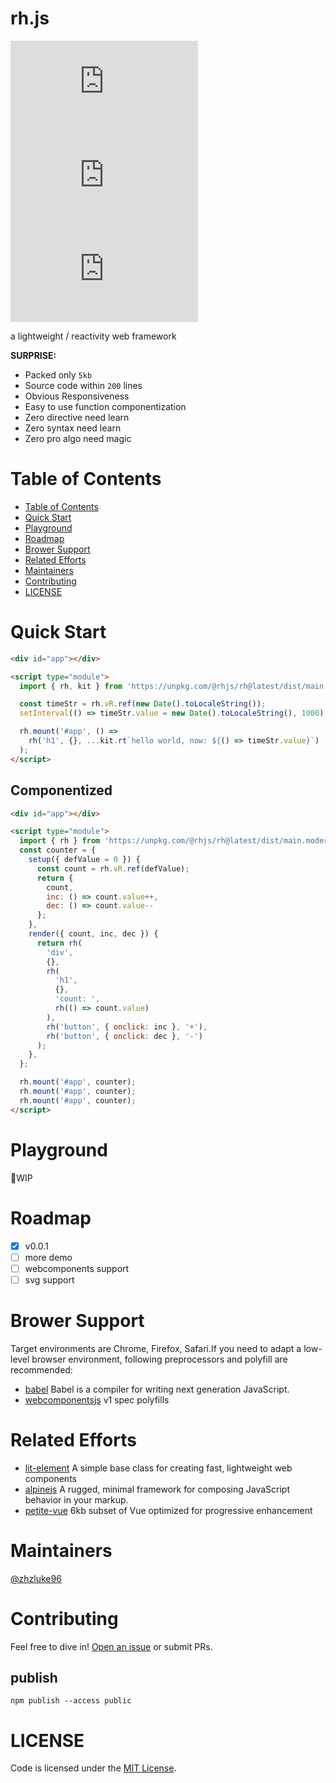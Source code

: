 # rh.js
[![size badge](https://img.shields.io/github/languages/code-size/zhzluke96/rh.js?label=size)](https://github.com/zhzLuke96/rh.js)
[![language](https://img.shields.io/github/languages/top/zhzluke96/rh.js)](https://github.com/zhzLuke96/rh.js)
[![version](https://img.shields.io/github/package-json/v/zhzluke96/rh.js)](https://github.com/zhzLuke96/rh.js)

a lightweight / reactivity web framework


**SURPRISE:**
- Packed only `5kb`
- Source code within `200` lines
- Obvious Responsiveness
- Easy to use function componentization
- Zero directive need learn
- Zero syntax need learn
- Zero pro algo need magic

# Table of Contents

- [Table of Contents](#table-of-contents)
- [Quick Start](#quick-start)
- [Playground](#playground)
- [Roadmap](#roadmap)
- [Brower Support](#brower-support)
- [Related Efforts](#related-efforts)
- [Maintainers](#maintainers)
- [Contributing](#contributing)
- [LICENSE](#license)

<a name="quick-start"></a>
# Quick Start

```html
<div id="app"></div>

<script type="module">
  import { rh, kit } from 'https://unpkg.com/@rhjs/rh@latest/dist/main.modern.module.js';

  const timeStr = rh.vR.ref(new Date().toLocaleString());
  setInterval(() => timeStr.value = new Date().toLocaleString(), 1000);

  rh.mount('#app', () =>
    rh('h1', {}, ...kit.rt`hello world, now: ${() => timeStr.value}`)
  );
</script>
```

## Componentized
```html
<div id="app"></div>

<script type="module">
  import { rh } from 'https://unpkg.com/@rhjs/rh@latest/dist/main.modern.module.js';
  const counter = {
    setup({ defValue = 0 }) {
      const count = rh.vR.ref(defValue);
      return {
        count,
        inc: () => count.value++,
        dec: () => count.value--
      };
    },
    render({ count, inc, dec }) {
      return rh(
        'div',
        {},
        rh(
          'h1',
          {},
          'count: ',
          rh(() => count.value)
        ),
        rh('button', { onclick: inc }, '+'),
        rh('button', { onclick: dec }, '-')
      );
    },
  };

  rh.mount('#app', counter);
  rh.mount('#app', counter);
  rh.mount('#app', counter);
</script>
```

# Playground

🚧WIP

# Roadmap

- [x] v0.0.1
- [ ] more demo
- [ ] webcomponents support
- [ ] svg support

# Brower Support

Target environments are Chrome, Firefox, Safari.If you need to adapt a low-level browser environment, following preprocessors and polyfill are recommended:

-   [babel](https://github.com/babel/babel) Babel is a compiler for writing next generation JavaScript.
-   [webcomponentsjs](https://github.com/webcomponents/polyfills/tree/master/packages/webcomponentsjs) v1 spec polyfills

# Related Efforts

-   [lit-element](https://github.com/Polymer/lit-element) A simple base class for creating fast, lightweight web components
-   [alpinejs](https://github.com/alpinejs/alpine) A rugged, minimal framework for composing JavaScript behavior in your markup.
-   [petite-vue](https://github.com/vuejs/petite-vue) 6kb subset of Vue optimized for progressive enhancement

# Maintainers

[@zhzluke96](https://github.com/zhzLuke96)

# Contributing

Feel free to dive in! [Open an issue](https://github.com/zhzLuke96/rh.js/issues/new) or submit PRs.

## publish
```
npm publish --access public
```


# LICENSE

Code is licensed under the [MIT License](./LICENSE).



